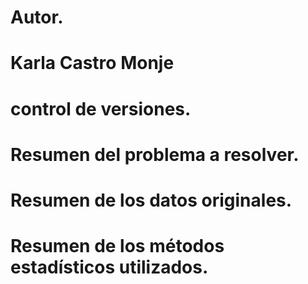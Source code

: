 # Autor.
# Karla Castro Monje

# control de versiones.

# Resumen del problema a resolver.

# Resumen de los datos originales.

# Resumen de los métodos estadísticos utilizados.

